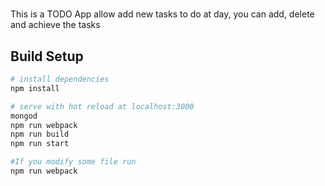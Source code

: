 #
This is a TODO App allow add new tasks to do at day, you can add, delete and achieve the tasks

## Build Setup

``` bash
# install dependencies
npm install

# serve with hot reload at localhost:3000
mongod
npm run webpack
npm run build
npm run start

#If you modify some file run
npm run webpack
